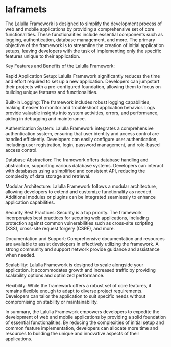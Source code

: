 # laframets
The Lalulla Framework is designed to simplify the development process of web and mobile applications by providing a comprehensive set of core functionalities. These functionalities include essential components such as logging, authentication, database management, and more. The primary objective of the framework is to streamline the creation of initial application setups, leaving developers with the task of implementing only the specific features unique to their application.

Key Features and Benefits of the Lalulla Framework:

Rapid Application Setup: Lalulla Framework significantly reduces the time and effort required to set up a new application. Developers can jumpstart their projects with a pre-configured foundation, allowing them to focus on building unique features and functionalities.

Built-in Logging: The framework includes robust logging capabilities, making it easier to monitor and troubleshoot application behavior. Logs provide valuable insights into system activities, errors, and performance, aiding in debugging and maintenance.

Authentication System: Lalulla Framework integrates a comprehensive authentication system, ensuring that user identity and access control are handled efficiently. Developers can easily configure user authentication, including user registration, login, password management, and role-based access control.

Database Abstraction: The framework offers database handling and abstraction, supporting various database systems. Developers can interact with databases using a simplified and consistent API, reducing the complexity of data storage and retrieval.

Modular Architecture: Lalulla Framework follows a modular architecture, allowing developers to extend and customize functionality as needed. Additional modules or plugins can be integrated seamlessly to enhance application capabilities.

Security Best Practices: Security is a top priority. The framework incorporates best practices for securing web applications, including protection against common vulnerabilities such as cross-site scripting (XSS), cross-site request forgery (CSRF), and more.

Documentation and Support: Comprehensive documentation and resources are available to assist developers in effectively utilizing the framework. A strong community and support network provide guidance and assistance when needed.

Scalability: Lalulla Framework is designed to scale alongside your application. It accommodates growth and increased traffic by providing scalability options and optimized performance.

Flexibility: While the framework offers a robust set of core features, it remains flexible enough to adapt to diverse project requirements. Developers can tailor the application to suit specific needs without compromising on stability or maintainability.

In summary, the Lalulla Framework empowers developers to expedite the development of web and mobile applications by providing a solid foundation of essential functionalities. By reducing the complexities of initial setup and common feature implementation, developers can allocate more time and resources to building the unique and innovative aspects of their applications.
